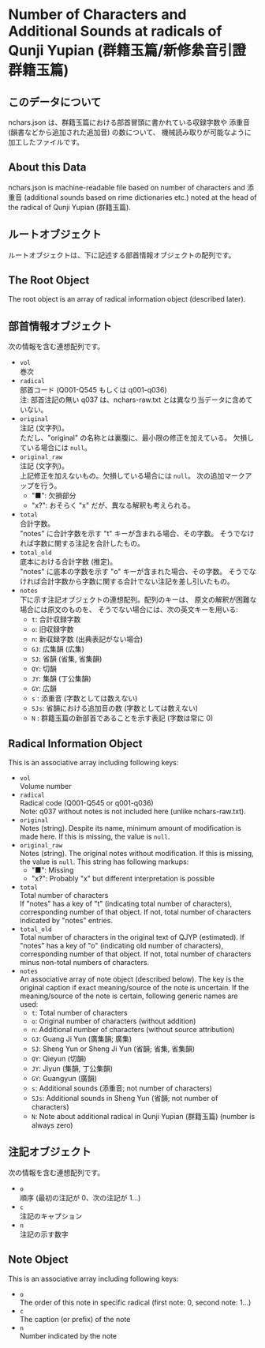 Number of Characters and Additional Sounds at radicals of Qunji Yupian (群籍玉篇/新修絫音引證群籍玉篇)
=======================================================================================================


このデータについて
-------------------

nchars.json は、群籍玉篇における部首冒頭に書かれている収録字数や
添重音 (韻書などから追加された追加音) の数について、
機械読み取りが可能なように加工したファイルです。


About this Data
----------------

nchars.json is machine-readable file based on number of characters and
添重音 (additional sounds based on rime dictionaries etc.) noted at the
head of the radical of Qunji Yupian (群籍玉篇).


ルートオブジェクト
-------------------

ルートオブジェクトは、下に記述する部首情報オブジェクトの配列です。


The Root Object
----------------

The root object is an array of radical information object
(described later).


部首情報オブジェクト
---------------------

次の情報を含む連想配列です。

*	`vol`  
	巻次
*	`radical`  
	部首コード (Q001-Q545 もしくは q001-q036)  
	注: 部首注記の無い q037 は、nchars-raw.txt とは異なり当データに含めていない。
*	`original`  
	注記 (文字列)。  
	ただし、"original" の名称とは裏腹に、最小限の修正を加えている。
	欠損している場合には `null`。
*	`original_raw`  
	注記 (文字列)。  
	上記修正を加えないもの。欠損している場合には `null`。
	次の追加マークアップを行う。
	*	"■": 欠損部分
	*	"x?": おそらく "x" だが、異なる解釈も考えられる。
*	`total`  
	合計字数。  
	"notes" に合計字数を示す "t" キーが含まれる場合、その字数。
	そうでなければ字数に関する注記を合計したもの。
*	`total_old`  
	底本における合計字数 (推定)。  
	"notes" に底本の字数を示す "o" キーが含まれた場合、その字数。
	そうでなければ合計字数から字数に関する合計でない注記を差し引いたもの。
*	`notes`  
	下に示す注記オブジェクトの連想配列。配列のキーは、
	原文の解釈が困難な場合には原文のものを、
	そうでない場合には、次の英文キーを用いる:
	*	`t`: 合計収録字数
	*	`o`: 旧収録字数
	*	`n`: 新収録字数 (出典表記がない場合)
	*	`GJ`: 広集韻 (広集)
	*	`SJ`: 省韻 (省集, 省集韻)
	*	`QY`: 切韻
	*	`JY`: 集韻 (丁公集韻)
	*	`GY`: 広韻
	*	`s`  : 添重音 (字数としては数えない)
	*	`SJs`: 省韻における追加音の数 (字数としては数えない)
	*	`N` : 群籍玉篇の新部首であることを示す表記 (字数は常に 0)


Radical Information Object
---------------------------

This is an associative array including following keys:

*	`vol`  
	Volume number
*	`radical`  
	Radical code (Q001-Q545 or q001-q036)  
	Note: q037 without notes is not included here (unlike nchars-raw.txt).
*	`original`  
	Notes (string).
	Despite its name, minimum amount of modification is made here.
	If this is missing, the value is `null`.
*	`original_raw`  
	Notes (string).
	The original notes without modification.
	If this is missing, the value is `null`.
	This string has following markups:
	*	"■": Missing
	*	"x?": Probably "x" but different interpretation is possible
*	`total`  
	Total number of characters  
	If "notes" has a key of "t" (indicating total number of characters),
	corresponding number of that object. If not, total number of
	characters indicated by "notes" entries.
*	`total_old`  
	Total number of characters in the original text of QJYP (estimated).
	If "notes" has a key of "o" (indicating old number of characters),
	corresponding number of that object. If not, total number of
	characters minus non-total numbers of characters.
*	`notes`  
	An associative array of note object (described below).
	The key is the original caption if exact meaning/source of the note is
	uncertain. If the meaning/source of the note is certain, following
	generic names are used:
	*	`t`: Total number of characters
	*	`o`: Original number of characters (without addition)
	*	`n`: Additional number of characters (without source attribution)
	*	`GJ`: Guang Ji Yun (廣集韻; 廣集)
	*	`SJ`: Sheng Yun or Sheng Ji Yun (省韻; 省集, 省集韻)
	*	`QY`: Qieyun (切韻)
	*	`JY`: Jiyun (集韻, 丁公集韻)
	*	`GY`: Guangyun (廣韻)
	*	`s`:   Additional sounds (添重音; not number of characters)
	*	`SJs`: Additional sounds in Sheng Yun (省韻; not number of characters)
	*	`N`: Note about additional radical in Qunji Yupian (群籍玉篇) (number is always zero)


注記オブジェクト
-----------------

次の情報を含む連想配列です。

*	`o`  
	順序 (最初の注記が 0、次の注記が 1...)
*	`c`  
	注記のキャプション
*	`n`  
	注記の示す数字


Note Object
------------

This is an associative array including following keys:

*	`o`  
	The order of this note in specific radical (first note: 0, second note: 1...)
*	`c`  
	The caption (or prefix) of the note
*	`n`  
	Number indicated by the note
